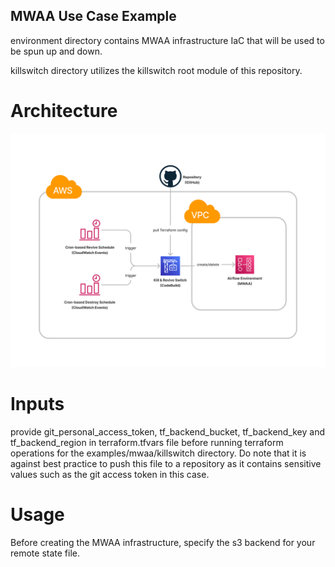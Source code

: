 ## MWAA Use Case Example

environment directory contains MWAA infrastructure IaC that will be used to be spun up and down.

killswitch directory utilizes the killswitch root module of this repository.

# Architecture
![MWAA Killswitch](../../docs/mwaa-example-architecture.png)

# Inputs

provide git_personal_access_token, tf_backend_bucket, tf_backend_key and tf_backend_region in terraform.tfvars file before running terraform operations for the examples/mwaa/killswitch directory. Do note that it is against best practice to push this file to a repository as it contains sensitive values such as the git access token in this case.

# Usage

Before creating the MWAA infrastructure, specify the s3 backend for your remote state file.